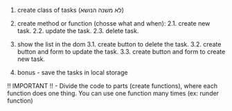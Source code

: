 1. create class of tasks (לא משנה הנושא)
2. create method or function (chosse what and when): 
    2.1. create new task. 
    2.2. update the task.
    2.3. delete task.
3. show the list in the dom
    3.1. create button to delete the task.
    3.2. create button and form to update the task.
    3.3. create button and form to create new task.

4. bonus - save the tasks in local storage

!! IMPORTANT !! - Divide the code to parts (create functions), where each function does one thing. You can use one function many times (ex: runder function)



